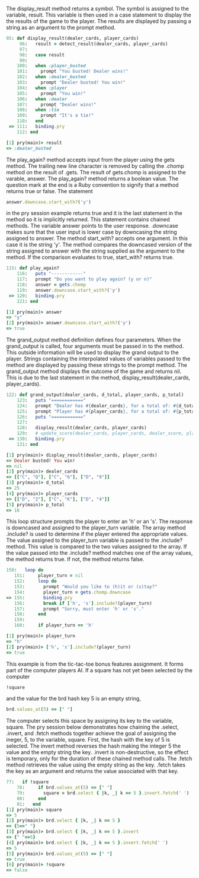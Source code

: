 The display_result method returns a symbol. The symbol is assigned to the variable, result. This variable is then used in a case statement to display the the results of the game to the player. The results are displayed by passing a string as an argument to the prompt method.

```ruby
95: def display_result(dealer_cards, player_cards)
     96:   result = detect_result(dealer_cards, player_cards)
     97:
     98:   case result
     99:
    100:   when :player_busted
    101:     prompt "You busted! Dealer wins!"
    102:   when :dealer_busted
    103:     prompt "Dealer busted! You win!"
    104:   when :player
    105:     prompt "You win!"
    106:   when :dealer
    107:     prompt "Dealer wins!"
    108:   when :tie
    109:     prompt "It's a tie!"
    110:   end
 => 111:   binding.pry
    112: end

[1] pry(main)> result
=> :dealer_busted
```

The play_again? method accepts input from the player using the gets method. The trailing new line character is removed by calling the .chomp method on the result of .gets.  The result of gets.chomp is assigned to the varable, answer.  The play_again? method returns a boolean value. The question mark at the end is a Ruby convention to signify that a method returns true or false. The statement
```ruby
answer.downcase.start_with?('y')
```
 in the pry session example returns true and it is the last statement in the method so it is implicitly returned. This statement contains chained methods.  The variable answer points to the user response.  .downcase makes sure that the user input is lower case by downcasing the string assigned to answer. The method start_with? accepts one argument.  In this case it is the string 'y'. The method compares the downcased version of the string assigned to answer with the string supplied as the argument to the method.  If the comparison evaluates to true, start_with? returns true.
```ruby
115: def play_again?
    116:   puts "------------"
    117:   prompt "Do you want to play again? (y or n)"
    118:   answer = gets.chomp
    119:   answer.downcase.start_with?('y')
 => 120:   binding.pry
    121: end

[1] pry(main)> answer
=> "y"
[2] pry(main)> answer.downcase.start_with?('y')
=> true
```

The grand_output method definition defines four parameters. When the grand_output is called, four arguments must be passed in to the method. This outside information will be used to display the grand output to the player. Strings containing the interpolated values of variables passed to the method are displayed by passing these strings to the prompt method. The grand_output method displays the outcome of the game and returns nil. This is due to the last statement in the method, display_result(dealer_cards, player_cards).

```ruby
122: def grand_output(dealer_cards, d_total, player_cards, p_total)
    123:   puts "============"
    124:   prompt "Dealer has #{dealer_cards}, for a total of: #{d_total}"
    125:   prompt "Player has #{player_cards}, for a total of: #{p_total}"
    126:   puts "============"
    127:
    128:   display_result(dealer_cards, player_cards)
    129:   # update_score(dealer_cards, player_cards, dealer_score, player_score)
 => 130:   binding.pry
    131: end

[1] pry(main)> display_result(dealer_cards, player_cards)
=> Dealer busted! You win!
=> nil
[2] pry(main)> dealer_cards
=> [["C", "Q"], ["C", "6"], ["D", "9"]]
[3] pry(main)> d_total
=> 25
[4] pry(main)> player_cards
=> [["D", "2"], ["C", "K"], ["D", "4"]]
[5] pry(main)> p_total
=> 16
```

This loop structure prompts the player to enter an 'h' or an 's'. The response is downcased and assigned to the player_turn variable. The array method .include? is used to determine if the player entered the appropriate values.  The value assigned to the player_turn variable is passed to the .include? method.  This value is compared to the two values assigned to the array.  If the value passed into the .include? method matches one of the array values, the method returns true.  If not, the method returns false.

```ruby
150:   loop do
   151:     player_turn = nil
   152:     loop do
   153:       prompt "Would you like to (h)it or (s)tay?"
   154:       player_turn = gets.chomp.downcase
=> 155:       binding.pry
   156:       break if ['h', 's'].include?(player_turn)
   157:       prompt "Sorry, must enter 'h' or 's'."
   158:     end
   159:
   160:     if player_turn == 'h'

[1] pry(main)> player_turn
=> "h"
[2] pry(main)> ['h', 's'].include?(player_turn)
=> true
```

This example is from the tic-tac-toe bonus features assignment.  It forms part of the computer players AI.  If a square has not yet been selected by the computer
```ruby
!square
```
and the value for the brd hash key 5 is an empty string,
```ruby
brd.values_at(5) == [" "]
```
The computer selects this space by assigning its key to the variable, square.
The pry session below demonstrates how chaining the .select, .invert, and .fetch methods together achieve the goal of assigning the ineger, 5, to the variable, square. First, the hash with the key of 5 is selected. The invert method reverses the hash making the integer 5 the value and the empty string the key. .invert is non-destructive, so the effect is temporary, only for the duration of these chained method calls. The .fetch method retrieves the value using the empty string as the key.  .fetch takes the key as an argument and returns the value associated with that key.
```ruby
77:   if !square
    78:     if brd.values_at(5) == [" "]
    79:       square = brd.select { |k, _| k == 5 }.invert.fetch(' ')
    80:     end
    81:   end
[1] pry(main)> square
=> 5
[2] pry(main)> brd.select { |k, _| k == 5 }
=> {5=>" "}
[3] pry(main)> brd.select { |k, _| k == 5 }.invert
=> {" "=>5}
[4] pry(main)> brd.select { |k, _| k == 5 }.invert.fetch(' ')
=> 5
[5] pry(main)> brd.values_at(5) == [" "]
=> true
[6] pry(main)> !square
=> false
```
